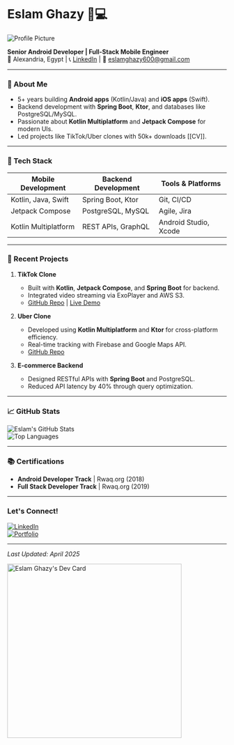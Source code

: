 <!-- Replace [Your GitHub Username] with your actual username -->
# Eslam Ghazy 👨💻

<!-- Add a profile picture if comfortable -->
![Profile Picture](https://avatars.githubusercontent.com/u/46050044?v=4)

**Senior Android Developer | Full-Stack Mobile Engineer**  
📍 Alexandria, Egypt | 📞 [LinkedIn](https://www.linkedin.com/in/eslam-ghazy-7912bb183/) | 📧 eslamghazy600@gmail.com  

---

### 🚀 About Me
- 5+ years building **Android apps** (Kotlin/Java) and **iOS apps** (Swift).  
- Backend development with **Spring Boot**, **Ktor**, and databases like PostgreSQL/MySQL.  
- Passionate about **Kotlin Multiplatform** and **Jetpack Compose** for modern UIs.  
- Led projects like TikTok/Uber clones with 50k+ downloads [[CV]].  

---

### 🔧 Tech Stack
| Mobile Development       | Backend Development      | Tools & Platforms         |
|--------------------------|--------------------------|--------------------------|
| Kotlin, Java, Swift      | Spring Boot, Ktor        | Git, CI/CD               |
| Jetpack Compose          | PostgreSQL, MySQL        | Agile, Jira              |
| Kotlin Multiplatform     | REST APIs, GraphQL       | Android Studio, Xcode    |

---

### 📱 Recent Projects
1. **TikTok Clone**  
   - Built with **Kotlin**, **Jetpack Compose**, and **Spring Boot** for backend.  
   - Integrated video streaming via ExoPlayer and AWS S3.  
   - [GitHub Repo](https://github.com/CoderEslam/tiktok-clone) | [Live Demo](https://play.google.com/store/apps/details...)  

2. **Uber Clone**  
   - Developed using **Kotlin Multiplatform** and **Ktor** for cross-platform efficiency.  
   - Real-time tracking with Firebase and Google Maps API.  
   - [GitHub Repo](https://github.com/CoderEslam/uber-clone)  

3. **E-commerce Backend**  
   - Designed RESTful APIs with **Spring Boot** and PostgreSQL.  
   - Reduced API latency by 40% through query optimization.  

---

### 📈 GitHub Stats
<!-- Add badges from https://github.com/anuraghazra/github-readme-stats -->
![Eslam's GitHub Stats](https://github-readme-stats.vercel.app/api?username=CoderEslam&show_icons=true&theme=radical)  
![Top Languages](https://github-readme-stats.vercel.app/api/top-langs/?username=CoderEslam&layout=compact&theme=radical)

---

### 📚 Certifications
- **Android Developer Track** | Rwaq.org (2018)  
- **Full Stack Developer Track** | Rwaq.org (2019)  

---

### Let's Connect!
[![LinkedIn](https://img.shields.io/badge/LinkedIn-0077B5?style=for-the-badge&logo=linkedin&logoColor=white)](https://linkedin.com/in/your-profile)  
[![Portfolio](https://img.shields.io/badge/Portfolio-000000?style=for-the-badge&logo=github&logoColor=white)](https://your-portfolio.com)  

---

*Last Updated: April 2025*  
<!---
CoderEslam/CoderEslam is a ✨ special ✨ repository because its `README.md` (this file) appears on your GitHub profile.
You can click the Preview link to take a look at your changes.
--->


<a href="https://app.daily.dev/EslamGhazy"><img src="https://api.daily.dev/devcards/e30938d908c0439cab4a9191f83029e3.png?r=cng" width="400" alt="Eslam Ghazy's Dev Card"/></a>
